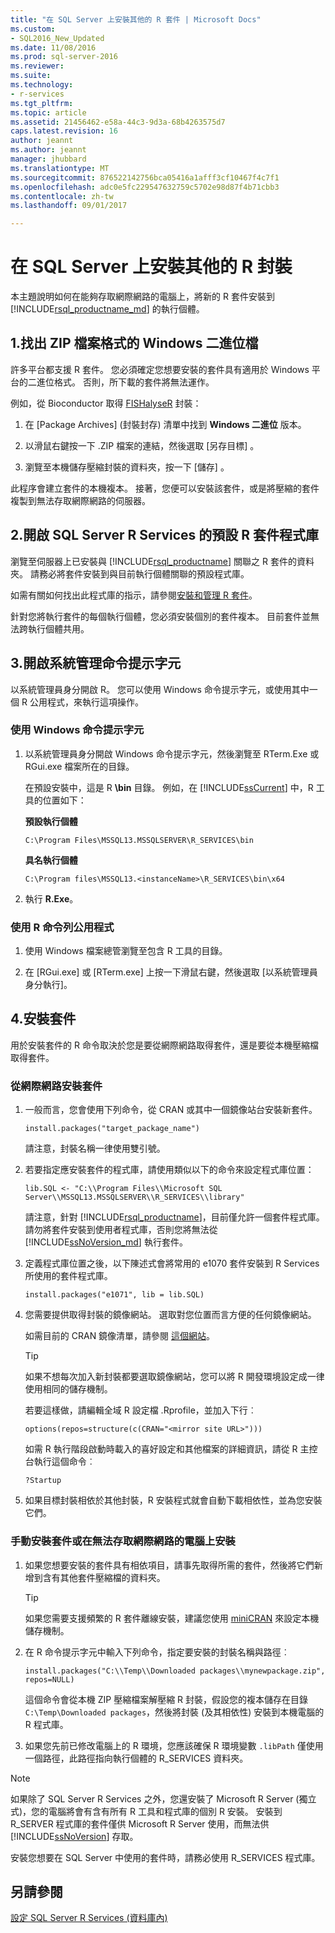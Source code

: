 ```yaml
---
title: "在 SQL Server 上安裝其他的 R 套件 | Microsoft Docs"
ms.custom:
- SQL2016_New_Updated
ms.date: 11/08/2016
ms.prod: sql-server-2016
ms.reviewer: 
ms.suite: 
ms.technology:
- r-services
ms.tgt_pltfrm: 
ms.topic: article
ms.assetid: 21456462-e58a-44c3-9d3a-68b4263575d7
caps.latest.revision: 16
author: jeannt
ms.author: jeannt
manager: jhubbard
ms.translationtype: MT
ms.sourcegitcommit: 876522142756bca05416a1afff3cf10467f4c7f1
ms.openlocfilehash: adc0e5fc229547632759c5702e98d87f4b71cbb3
ms.contentlocale: zh-tw
ms.lasthandoff: 09/01/2017

---
```

# <a name="install-additional-r-packages-on-sql-server"></a>在 SQL Server 上安裝其他的 R 封裝
本主題說明如何在能夠存取網際網路的電腦上，將新的 R 套件安裝到 [!INCLUDE[rsql_productname_md](../../includes/rsql-productname-md.md)] 的執行個體。

## <a name="1-locate-the-windows-binaries-in-zip-file-format"></a>1.找出 ZIP 檔案格式的 Windows 二進位檔

許多平台都支援 R 套件。 您必須確定您想要安裝的套件具有適用於 Windows 平台的二進位格式。 否則，所下載的套件將無法運作。

例如，從 Bioconductor 取得 [FISHalyseR](http://bioconductor.org/packages/release/bioc/html/FISHalyseR.html) 封裝：  
  
1.  在 [Package Archives] (封裝封存)  清單中找到 **Windows 二進位** 版本。  
  
2.  以滑鼠右鍵按一下 .ZIP 檔案的連結，然後選取 [另存目標]  。  
  
3.  瀏覽至本機儲存壓縮封裝的資料夾，按一下 [儲存] 。  
  
 此程序會建立套件的本機複本。 接著，您便可以安裝該套件，或是將壓縮的套件複製到無法存取網際網路的伺服器。  
  
  
## <a name="2-open-the-default-r-package-library-for-sql-server-r-services"></a>2.開啟 SQL Server R Services 的預設 R 套件程式庫 

瀏覽至伺服器上已安裝與 [!INCLUDE[rsql_productname](../../includes/rsql-productname-md.md)] 關聯之 R 套件的資料夾。 請務必將套件安裝到與目前執行個體關聯的預設程式庫。 

如需有關如何找出此程式庫的指示，請參閱[安裝和管理 R 套件](../../advanced-analytics/r-services/installing-and-managing-r-packages.md)。

   針對您將執行套件的每個執行個體，您必須安裝個別的套件複本。 目前套件並無法跨執行個體共用。
     
  
## <a name="3-open-an-administrative-command-prompt"></a>3.開啟系統管理命令提示字元 

以系統管理員身分開啟 R。  您可以使用 Windows 命令提示字元，或使用其中一個 R 公用程式，來執行這項操作。
  
### <a name="using-the-windows-command-prompt"></a>使用 Windows 命令提示字元 

1. 以系統管理員身分開啟 Windows 命令提示字元，然後瀏覽至 RTerm.Exe 或 RGui.exe 檔案所在的目錄。  
  
    在預設安裝中，這是 R **\bin** 目錄。 例如，在 [!INCLUDE[ssCurrent](../../includes/sscurrent-md.md)] 中，R 工具的位置如下： 

    **預設執行個體**

     `C:\Program Files\MSSQL13.MSSQLSERVER\R_SERVICES\bin` 
 
     **具名執行個體**
   
     `C:\Program files\MSSQL13.<instanceName>\R_SERVICES\bin\x64`  
  
2. 執行 **R.Exe**。  
  
### <a name="using-the-r-command-line-utilities"></a>使用 R 命令列公用程式 
  
1. 使用 Windows 檔案總管瀏覽至包含 R 工具的目錄。  
  
2. 在 [RGui.exe] 或 [RTerm.exe] 上按一下滑鼠右鍵，然後選取 [以系統管理員身分執行]。  
## <a name="4-install-the-package"></a>4.安裝套件

用於安裝套件的 R 命令取決於您是要從網際網路取得套件，還是要從本機壓縮檔取得套件。  
  
### <a name="install-package-from-internet"></a>從網際網路安裝套件  
  
1.  一般而言，您會使用下列命令，從 CRAN 或其中一個鏡像站台安裝新套件。  
  
    ```  
    install.packages("target_package_name")  
    ```
    
    請注意，封裝名稱一律使用雙引號。

2.  若要指定應安裝套件的程式庫，請使用類似以下的命令來設定程式庫位置：
    
    ```  
    lib.SQL <- "C:\\Program Files\\Microsoft SQL Server\\MSSQL13.MSSQLSERVER\\R_SERVICES\\library"    
    ```

    請注意，針對 [!INCLUDE[rsql_productname](../../includes/rsql-productname-md.md)]，目前僅允許一個套件程式庫。 請勿將套件安裝到使用者程式庫，否則您將無法從 [!INCLUDE[ssNoVersion_md](../../includes/ssnoversion-md.md)] 執行套件。   
     
3.  定義程式庫位置之後，以下陳述式會將常用的 e1070 套件安裝到 R Services 所使用的套件程式庫。  
  
    ```  
    install.packages("e1071", lib = lib.SQL)  
    ```  
  
4.  您需要提供取得封裝的鏡像網站。 選取對您位置而言方便的任何鏡像網站。  
  
    如需目前的 CRAN 鏡像清單，請參閱 [這個網站](https://cran.r-project.org/mirrors.html)。  
  
    > [!TIP]  
    >  如果不想每次加入新封裝都要選取鏡像網站，您可以將 R 開發環境設定成一律使用相同的儲存機制。  
    >   
    >  若要這樣做，請編輯全域 R 設定檔 .Rprofile，並加入下行︰  
    >   
    >  `options(repos=structure(c(CRAN="<mirror site URL>")))`  
    >   
    >  如需 R 執行階段啟動時載入的喜好設定和其他檔案的詳細資訊，請從 R 主控台執行這個命令︰  
    >   
    >  `?Startup`  
  
5.  如果目標封裝相依於其他封裝，R 安裝程式就會自動下載相依性，並為您安裝它們。  
  
### <a name="manual-package-installation-or-installing-on-computer-with-no-internet-access"></a>手動安裝套件或在無法存取網際網路的電腦上安裝 

1. 如果您想要安裝的套件具有相依項目，請事先取得所需的套件，然後將它們新增到含有其他套件壓縮檔的資料夾。

    > [!TIP]
    > 
    > 如果您需要支援頻繁的 R 套件離線安裝，建議您使用 [miniCRAN](https://mran.revolutionanalytics.com/package/miniCRAN/) 來設定本機儲存機制。  
  
2.  在 R 命令提示字元中輸入下列命令，指定要安裝的封裝名稱與路徑︰  
   
    ```  
    install.packages("C:\\Temp\\Downloaded packages\\mynewpackage.zip", repos=NULL)  
    ``` 
     
    這個命令會從本機 ZIP 壓縮檔案解壓縮 R 封裝，假設您的複本儲存在目錄 `C:\Temp\Downloaded packages`，然後將封裝 (及其相依性) 安裝到本機電腦的 R 程式庫。  
  
3.  如果您先前已修改電腦上的 R 環境，您應該確保 R 環境變數 `.libPath` 僅使用一個路徑，此路徑指向執行個體的 R_SERVICES 資料夾。  
  
> [!NOTE]
> 如果除了 SQL Server R Services 之外，您還安裝了 Microsoft R Server (獨立式)，您的電腦將會有含有所有 R 工具和程式庫的個別 R 安裝。 安裝到 R_SERVER 程式庫的套件僅供 Microsoft R Server 使用，而無法供 [!INCLUDE[ssNoVersion](../../includes/ssnoversion-md.md)] 存取。  
> 
>  安裝您想要在 SQL Server 中使用的套件時，請務必使用 R_SERVICES 程式庫。

  
## <a name="see-also"></a>另請參閱  
 [設定 SQL Server R Services &#40;資料庫內&#41;](../../advanced-analytics/r-services/set-up-sql-server-r-services-in-database.md)  
  
  

